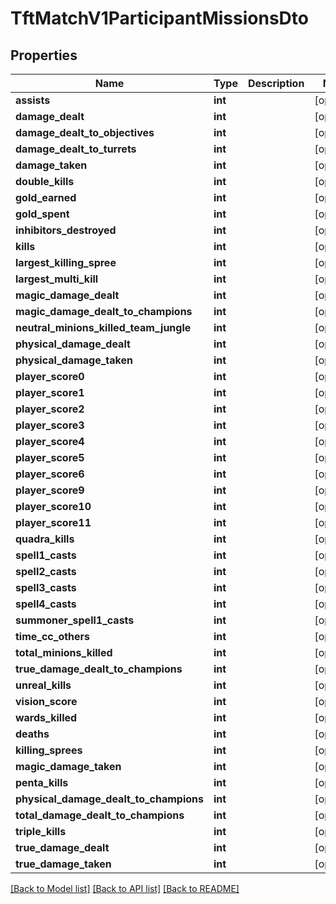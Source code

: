 # TftMatchV1ParticipantMissionsDto

## Properties
Name | Type | Description | Notes
------------ | ------------- | ------------- | -------------
**assists** | **int** |  | [optional] 
**damage_dealt** | **int** |  | [optional] 
**damage_dealt_to_objectives** | **int** |  | [optional] 
**damage_dealt_to_turrets** | **int** |  | [optional] 
**damage_taken** | **int** |  | [optional] 
**double_kills** | **int** |  | [optional] 
**gold_earned** | **int** |  | [optional] 
**gold_spent** | **int** |  | [optional] 
**inhibitors_destroyed** | **int** |  | [optional] 
**kills** | **int** |  | [optional] 
**largest_killing_spree** | **int** |  | [optional] 
**largest_multi_kill** | **int** |  | [optional] 
**magic_damage_dealt** | **int** |  | [optional] 
**magic_damage_dealt_to_champions** | **int** |  | [optional] 
**neutral_minions_killed_team_jungle** | **int** |  | [optional] 
**physical_damage_dealt** | **int** |  | [optional] 
**physical_damage_taken** | **int** |  | [optional] 
**player_score0** | **int** |  | [optional] 
**player_score1** | **int** |  | [optional] 
**player_score2** | **int** |  | [optional] 
**player_score3** | **int** |  | [optional] 
**player_score4** | **int** |  | [optional] 
**player_score5** | **int** |  | [optional] 
**player_score6** | **int** |  | [optional] 
**player_score9** | **int** |  | [optional] 
**player_score10** | **int** |  | [optional] 
**player_score11** | **int** |  | [optional] 
**quadra_kills** | **int** |  | [optional] 
**spell1_casts** | **int** |  | [optional] 
**spell2_casts** | **int** |  | [optional] 
**spell3_casts** | **int** |  | [optional] 
**spell4_casts** | **int** |  | [optional] 
**summoner_spell1_casts** | **int** |  | [optional] 
**time_cc_others** | **int** |  | [optional] 
**total_minions_killed** | **int** |  | [optional] 
**true_damage_dealt_to_champions** | **int** |  | [optional] 
**unreal_kills** | **int** |  | [optional] 
**vision_score** | **int** |  | [optional] 
**wards_killed** | **int** |  | [optional] 
**deaths** | **int** |  | [optional] 
**killing_sprees** | **int** |  | [optional] 
**magic_damage_taken** | **int** |  | [optional] 
**penta_kills** | **int** |  | [optional] 
**physical_damage_dealt_to_champions** | **int** |  | [optional] 
**total_damage_dealt_to_champions** | **int** |  | [optional] 
**triple_kills** | **int** |  | [optional] 
**true_damage_dealt** | **int** |  | [optional] 
**true_damage_taken** | **int** |  | [optional] 

[[Back to Model list]](../README.md#documentation-for-models) [[Back to API list]](../README.md#documentation-for-api-endpoints) [[Back to README]](../README.md)


